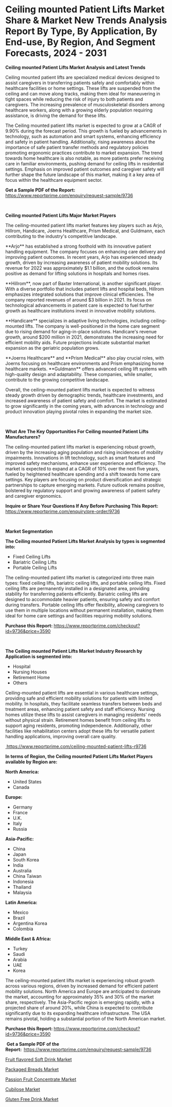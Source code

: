 <p><h1>Ceiling mounted Patient Lifts Market Share & Market New Trends Analysis Report By Type, By Application, By End-use, By Region, And Segment Forecasts, 2024 - 2031</h1></p><p><strong>Ceiling mounted Patient Lifts Market Analysis and Latest Trends</strong></p>
<p><p>Ceiling mounted patient lifts are specialized medical devices designed to assist caregivers in transferring patients safely and comfortably within healthcare facilities or home settings. These lifts are suspended from the ceiling and can move along tracks, making them ideal for maneuvering in tight spaces while reducing the risk of injury to both patients and caregivers. The increasing prevalence of musculoskeletal disorders among healthcare workers, along with a growing elderly population requiring assistance, is driving the demand for these lifts.</p><p>The Ceiling mounted patient lifts market is expected to grow at a CAGR of 9.90% during the forecast period. This growth is fueled by advancements in technology, such as automation and smart systems, enhancing efficiency and safety in patient handling. Additionally, rising awareness about the importance of safe patient transfer methods and regulatory policies promoting ergonomic practices contribute to market expansion. The trend towards home healthcare is also notable, as more patients prefer receiving care in familiar environments, pushing demand for ceiling lifts in residential settings. Emphasis on improved patient outcomes and caregiver safety will further shape the future landscape of this market, making it a key area of focus within the healthcare equipment sector.</p></p>
<p><strong>Get a Sample PDF of the Report:&nbsp;</strong> <a href="https://www.reportprime.com/enquiry/request-sample/9736?utm_campaign=2014&utm_medium=2&utm_source=Github&utm_content=ia&utm_term=25122024&utm_id=ceiling-mounted-patient-lifts">https://www.reportprime.com/enquiry/request-sample/9736</a></p>
<p>&nbsp;</p>
<p><strong>Ceiling mounted Patient Lifts Major Market Players</strong></p>
<p><p>The ceiling-mounted patient lifts market features key players such as Arjo, Hillrom, Handicare, Joerns Healthcare, Prism Medical, and Guldmann, each contributing to the industry's competitive landscape.</p><p>**Arjo** has established a strong foothold with its innovative patient handling equipment. The company focuses on enhancing care delivery and improving patient outcomes. In recent years, Arjo has experienced steady growth, driven by increasing awareness of patient mobility solutions. Its revenue for 2022 was approximately $1.1 billion, and the outlook remains positive as demand for lifting solutions in hospitals and homes rises.</p><p>**Hillrom**, now part of Baxter International, is another significant player. With a diverse portfolio that includes patient lifts and hospital beds, Hillrom emphasizes integrated solutions that improve clinical efficiencies. The company reported revenues of around $3 billion in 2021. Its focus on technological advancements in patient care is expected to fuel further growth as healthcare institutions invest in innovative mobility solutions.</p><p>**Handicare** specializes in adaptive living technologies, including ceiling-mounted lifts. The company is well-positioned in the home care segment due to rising demand for aging-in-place solutions. Handicare's revenue growth, around $200 million in 2021, demonstrates the increasing need for efficient mobility aids. Future projections indicate substantial market expansion as the geriatric population grows.</p><p>**Joerns Healthcare** and **Prism Medical** also play crucial roles, with Joerns focusing on healthcare environments and Prism emphasizing home healthcare markets. **Guldmann** offers advanced ceiling lift systems with high-quality design and adaptability. These companies, while smaller, contribute to the growing competitive landscape.</p><p>Overall, the ceiling-mounted patient lifts market is expected to witness steady growth driven by demographic trends, healthcare investments, and increased awareness of patient safety and comfort. The market is estimated to grow significantly in the coming years, with advances in technology and product innovation playing pivotal roles in expanding the market size.</p></p>
<p>&nbsp;</p>
<p><strong>What Are The Key Opportunities For Ceiling mounted Patient Lifts Manufacturers?</strong></p>
<p><p>The ceiling-mounted patient lifts market is experiencing robust growth, driven by the increasing aging population and rising incidences of mobility impairments. Innovations in lift technology, such as smart features and improved safety mechanisms, enhance user experience and efficiency. The market is expected to expand at a CAGR of 10% over the next five years, fueled by heightened healthcare spending and a shift towards home care settings. Key players are focusing on product diversification and strategic partnerships to capture emerging markets. Future outlook remains positive, bolstered by regulatory support and growing awareness of patient safety and caregiver ergonomics.</p></p>
<p><strong>Inquire or Share Your Questions If Any Before Purchasing This Report:</strong> <a href="https://www.reportprime.com/enquiry/pre-order/9736?utm_campaign=2014&utm_medium=2&utm_source=Github&utm_content=ia&utm_term=25122024&utm_id=ceiling-mounted-patient-lifts">https://www.reportprime.com/enquiry/pre-order/9736</a></p>
<p>&nbsp;</p>
<p><strong>Market Segmentation</strong></p>
<p><strong>The Ceiling mounted Patient Lifts Market Analysis by types is segmented into:</strong></p>
<p><ul><li>Fixed Ceiling Lifts</li><li>Bariatric Ceiling Lifts</li><li>Portable Ceiling Lifts</li></ul></p>
<p><p>The ceiling-mounted patient lifts market is categorized into three main types: fixed ceiling lifts, bariatric ceiling lifts, and portable ceiling lifts. Fixed ceiling lifts are permanently installed in a designated area, providing stability for transferring patients efficiently. Bariatric ceiling lifts are designed to accommodate heavier patients, ensuring safety and comfort during transfers. Portable ceiling lifts offer flexibility, allowing caregivers to use them in multiple locations without permanent installation, making them ideal for home care settings and facilities requiring mobility solutions.</p></p>
<p><strong>Purchase this Report:&nbsp;</strong><a href="https://www.reportprime.com/checkout?id=9736&price=3590&utm_campaign=2014&utm_medium=2&utm_source=Github&utm_content=ia&utm_term=25122024&utm_id=ceiling-mounted-patient-lifts">https://www.reportprime.com/checkout?id=9736&price=3590</a></p>
<p>&nbsp;</p>
<p><strong>The Ceiling mounted Patient Lifts Market Industry Research by Application is segmented into:</strong></p>
<p><ul><li>Hospital</li><li>Nursing Houses</li><li>Retirement Home</li><li>Others</li></ul></p>
<p><p>Ceiling-mounted patient lifts are essential in various healthcare settings, providing safe and efficient mobility solutions for patients with limited mobility. In hospitals, they facilitate seamless transfers between beds and treatment areas, enhancing patient safety and staff efficiency. Nursing homes utilize these lifts to assist caregivers in managing residents' needs without physical strain. Retirement homes benefit from ceiling lifts to support aging residents, promoting independence. Additionally, other facilities like rehabilitation centers adopt these lifts for versatile patient handling applications, improving overall care quality.</p></p>
<p><a href="https://www.reportprime.com/ceiling-mounted-patient-lifts-r9736?utm_campaign=2014&utm_medium=2&utm_source=Github&utm_content=ia&utm_term=25122024&utm_id=ceiling-mounted-patient-lifts">&nbsp;https://www.reportprime.com/ceiling-mounted-patient-lifts-r9736</a></p>
<p><strong>In terms of Region, the Ceiling mounted Patient Lifts Market Players available by Region are:</strong></p>
<p>
    <p> <strong> North America: </strong>
        <ul>
            <li>United States</li>
            <li>Canada</li>
        </ul>
        </p> 
    <p> <strong> Europe: </strong>
        <ul>
            <li>Germany</li>
            <li>France</li>
            <li>U.K.</li>
            <li>Italy</li>
            <li>Russia</li>
        </ul>
        </p> 
    <p> <strong> Asia-Pacific: </strong>
        <ul>
            <li>China</li>
            <li>Japan</li>
            <li>South Korea</li>
            <li>India</li>
            <li>Australia</li>
            <li>China Taiwan</li>
            <li>Indonesia</li>
            <li>Thailand</li>
            <li>Malaysia</li>
        </ul>
        </p> 
    <p> <strong> Latin America: </strong>
        <ul>
            <li>Mexico</li>
            <li>Brazil</li>
            <li>Argentina Korea</li>
            <li>Colombia</li>
        </ul>
        </p> 
    <p> <strong> Middle East & Africa: </strong>
        <ul>
            <li>Turkey</li>
            <li>Saudi</li>
            <li>Arabia</li>
            <li>UAE</li>
            <li>Korea</li>
        </ul>
    </p>
    </p>
<p><p>The ceiling-mounted patient lifts market is experiencing robust growth across various regions, driven by increased demand for efficient patient mobility solutions. North America and Europe are anticipated to dominate the market, accounting for approximately 35% and 30% of the market share, respectively. The Asia-Pacific region is emerging rapidly, with a projected share of around 20%, while China is expected to contribute significantly due to its expanding healthcare infrastructure. The USA remains pivotal, holding a substantial portion of the North American market.</p></p>
<p><strong>Purchase this Report: </strong><a href="https://www.reportprime.com/checkout?id=9736&price=3590&utm_campaign=2014&utm_medium=2&utm_source=Github&utm_content=ia&utm_term=25122024&utm_id=ceiling-mounted-patient-lifts">https://www.reportprime.com/checkout?id=9736&price=3590</a></p>
<p>&nbsp;<strong>Get a Sample PDF of the Report:&nbsp;&nbsp;</strong><a href="https://www.reportprime.com/enquiry/request-sample/9736?utm_campaign=2014&utm_medium=2&utm_source=Github&utm_content=ia&utm_term=25122024&utm_id=ceiling-mounted-patient-lifts">https://www.reportprime.com/enquiry/request-sample/9736</a></p>
<p><strong></strong></p>
<p><p><a href="https://www.linkedin.com/pulse/detailed-examination-fruit-flavored-soft-drink-market-size-pwp8e?utm_campaign=2014&utm_medium=2&utm_source=Github&utm_content=ia&utm_term=25122024&utm_id=ceiling-mounted-patient-lifts">Fruit flavored Soft Drink Market</a></p><p><a href="https://www.linkedin.com/pulse/packaged-breads-industry-analysis-report-market-size-share-ety5e?utm_campaign=2014&utm_medium=2&utm_source=Github&utm_content=ia&utm_term=25122024&utm_id=ceiling-mounted-patient-lifts">Packaged Breads Market</a></p><p><a href="https://www.linkedin.com/pulse/market-dynamics-detailed-examination-passion-fruit-concentrate-a5jce?utm_campaign=2014&utm_medium=2&utm_source=Github&utm_content=ia&utm_term=25122024&utm_id=ceiling-mounted-patient-lifts">Passion Fruit Concentrate Market</a></p><p><a href="https://www.linkedin.com/pulse/cubilose-market-size-status-forecast-2024-2031-market-metro-aqtie?utm_campaign=2014&utm_medium=2&utm_source=Github&utm_content=ia&utm_term=25122024&utm_id=ceiling-mounted-patient-lifts">Cubilose Market</a></p><p><a href="https://www.linkedin.com/pulse/growth-forecast-gluten-free-drink-market-45-cagr-2024-zzrme?utm_campaign=2014&utm_medium=2&utm_source=Github&utm_content=ia&utm_term=25122024&utm_id=ceiling-mounted-patient-lifts">Gluten Free Drink Market</a></p></p>